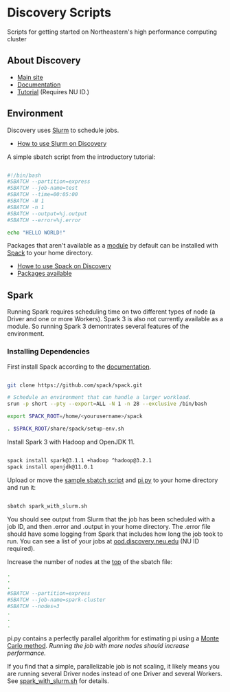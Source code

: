 # Discovery Scripts

Scripts for getting started on Northeastern's high performance computing cluster

## About Discovery

* [Main site](https://rc.northeastern.edu/)
* [Documentation](https://rc-docs.northeastern.edu/en/latest/welcome/welcome.html)
* [Tutorial](https://www.linkedin.com/checkpoint/enterprise/login/74653650?pathWildcard=74653650&application=learning&redirect=https%3A%2F%2Fwww%2Elinkedin%2Ecom%2Flearning%2Fcontent%2F1139340%3Fu%3D74653650) (Requires NU ID.)


## Environment

Discovery uses [Slurm](https://slurm.schedmd.com/) to schedule jobs.
* [How to use Slurm on Discovery](https://rc-docs.northeastern.edu/en/latest/using-discovery/usingslurm.html)

A simple sbatch script from the introductory tutorial:

```bash

#!/bin/bash
#SBATCH --partition=express
#SBATCH --job-name=test
#SBATCH --time=00:05:00
#SBATCH -N 1
#SBATCH -n 1
#SBATCH --output=%j.output
#SBATCH --error=%j.error

echo "HELLO WORLD!"

```

Packages that aren't available as a [module](https://linux.die.net/man/1/module) by default can be installed with [Spack](https://spack.io/) to your home directory.

* [Howe to use Spack on Discovery](https://rc-docs.northeastern.edu/en/latest/software/spack.html)
* [Packages available](https://spack.readthedocs.io/en/latest/package_list.html)

## Spark

Running Spark requires scheduling time on two different types of node (a Driver and one or more Workers). Spark 3 is also not currently available as a module. So running Spark 3 demontrates several features of the environment.


### Installing Dependencies

First install Spack according to the [documentation](https://rc-docs.northeastern.edu/en/latest/software/spack.html).

```bash

git clone https://github.com/spack/spack.git

# Schedule an environment that can handle a larger workload.
srun -p short --pty --export=ALL -N 1 -n 28 --exclusive /bin/bash

export SPACK_ROOT=/home/<yourusername>/spack

. $SPACK_ROOT/share/spack/setup-env.sh

```

Install Spark 3 with Hadoop and OpenJDK 11.

```bash

spack install spark@3.1.1 +hadoop ^hadoop@3.2.1
spack install openjdk@11.0.1

```

Upload or move the [sample sbatch script](spark/spark_with_slurm.sh) and [pi.py](spark/pi.py) to your home directory and run it:

```bash

sbatch spark_with_slurm.sh


```

You should see output from Slurm that the job has been scheduled with a job ID, and then <job ID>.error and <job ID>.output in your home directory. The .error file should have some logging from Spark that includes how long the job took to run. You can see a list of your jobs at [ood.discovery.neu.edu](https://ood.discovery.neu.edu/pun/sys/dashboard) (NU ID required).

Increase the number of nodes at the [top]() of the sbatch file:

```bash
.
.
.
#SBATCH --partition=express
#SBATCH --job-name=spark-cluster
#SBATCH --nodes=3
.
.
.

```

pi.py contains a perfectly parallel algorithm for estimating pi using a [Monte Carlo method](https://en.wikipedia.org/wiki/Monte_Carlo_method). *Running the job with more nodes should increase performance.*

If you find that a simple, parallelizable job is not scaling, it likely means you are running several Driver nodes instead of one Driver and several Workers. See [spark_with_slurm.sh](spark/spark_with_slurm.sh) for details.

